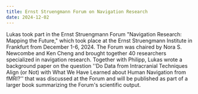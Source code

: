 ```yaml
---
title: Ernst Struengmann Forum on Navigation Research
date: 2024-12-02
---
```


Lukas took part in the Ernst Struengmann Forum "Navigation Research: Mapping the Future," which took place at the Ernst Struengmann Institute in Frankfurt from December 1-6, 2024. The Forum was chaired by Nora S. Newcombe and Ken Cheng and brought together 40 researchers specialized in navigation research. Together with Philipp, Lukas wrote a background paper on the question ''Do Data from Intracranial Techniques Align (or Not) with What We Have Learned about Human Navigation from fMRI?'' that was discussed at the Forum and will be published as part of a larger book summarizing the Forum's scientific output.

<!--more-->


